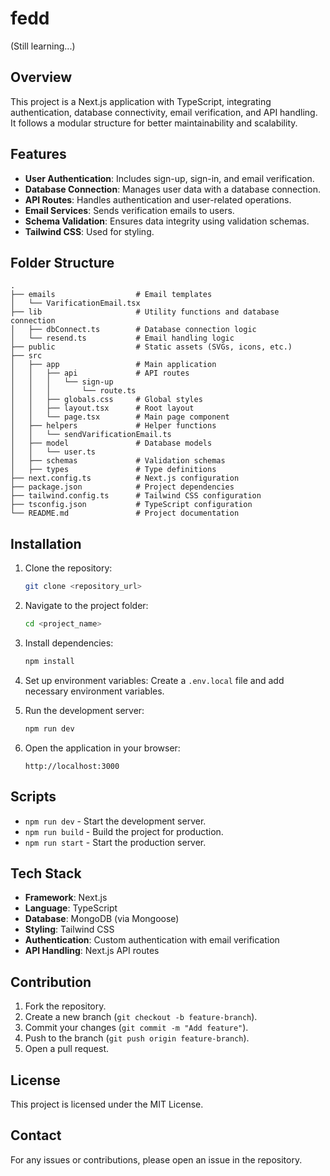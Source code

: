 # fedd
(Still learning...)
## Overview
This project is a Next.js application with TypeScript, integrating authentication, database connectivity, email verification, and API handling. It follows a modular structure for better maintainability and scalability.

## Features
- **User Authentication**: Includes sign-up, sign-in, and email verification.
- **Database Connection**: Manages user data with a database connection.
- **API Routes**: Handles authentication and user-related operations.
- **Email Services**: Sends verification emails to users.
- **Schema Validation**: Ensures data integrity using validation schemas.
- **Tailwind CSS**: Used for styling.

## Folder Structure
```
.
├── emails                  # Email templates
│   └── VarificationEmail.tsx
├── lib                     # Utility functions and database connection
│   ├── dbConnect.ts        # Database connection logic
│   └── resend.ts           # Email handling logic
├── public                  # Static assets (SVGs, icons, etc.)
├── src
│   ├── app                 # Main application
│   │   ├── api             # API routes
│   │   │   └── sign-up
│   │   │       └── route.ts
│   │   ├── globals.css     # Global styles
│   │   ├── layout.tsx      # Root layout
│   │   └── page.tsx        # Main page component
│   ├── helpers             # Helper functions
│   │   └── sendVarificationEmail.ts
│   ├── model               # Database models
│   │   └── user.ts
│   ├── schemas             # Validation schemas
│   ├── types               # Type definitions
├── next.config.ts          # Next.js configuration
├── package.json            # Project dependencies
├── tailwind.config.ts      # Tailwind CSS configuration
├── tsconfig.json           # TypeScript configuration
└── README.md               # Project documentation
```

## Installation
1. Clone the repository:
   ```sh
   git clone <repository_url>
   ```
2. Navigate to the project folder:
   ```sh
   cd <project_name>
   ```
3. Install dependencies:
   ```sh
   npm install
   ```
4. Set up environment variables:
   Create a `.env.local` file and add necessary environment variables.

5. Run the development server:
   ```sh
   npm run dev
   ```
6. Open the application in your browser:
   ```
   http://localhost:3000
   ```

## Scripts
- `npm run dev` - Start the development server.
- `npm run build` - Build the project for production.
- `npm run start` - Start the production server.

## Tech Stack
- **Framework**: Next.js
- **Language**: TypeScript
- **Database**: MongoDB (via Mongoose)
- **Styling**: Tailwind CSS
- **Authentication**: Custom authentication with email verification
- **API Handling**: Next.js API routes

## Contribution
1. Fork the repository.
2. Create a new branch (`git checkout -b feature-branch`).
3. Commit your changes (`git commit -m "Add feature"`).
4. Push to the branch (`git push origin feature-branch`).
5. Open a pull request.

## License
This project is licensed under the MIT License.

## Contact
For any issues or contributions, please open an issue in the repository.

